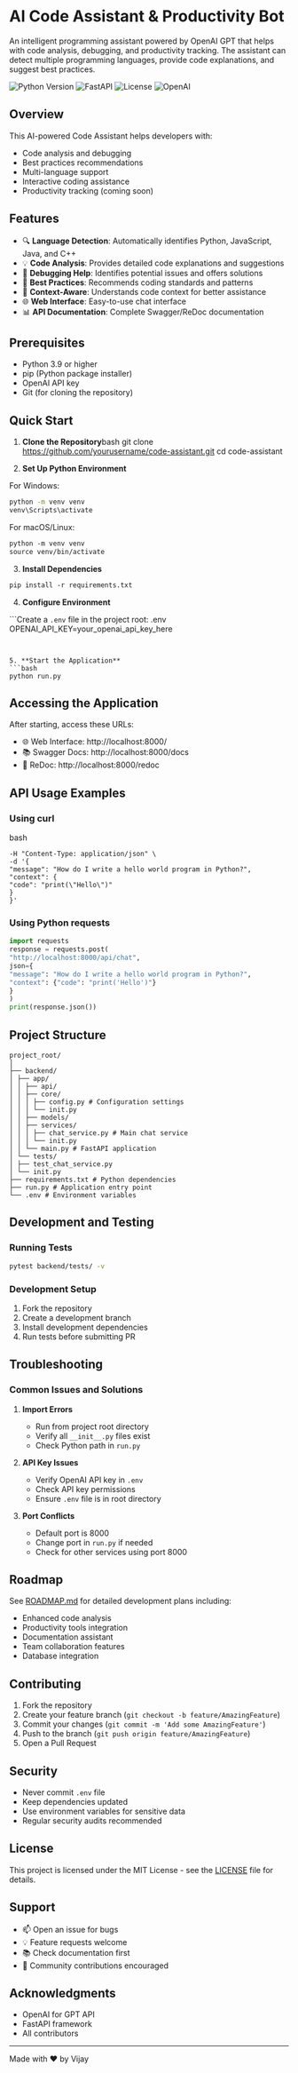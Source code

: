 # AI Code Assistant & Productivity Bot

An intelligent programming assistant powered by OpenAI GPT that helps with code analysis, debugging, and productivity tracking. The assistant can detect multiple programming languages, provide code explanations, and suggest best practices.

![Python Version](https://img.shields.io/badge/python-3.9%2B-blue)
![FastAPI](https://img.shields.io/badge/FastAPI-0.104.1-green)
![License](https://img.shields.io/badge/license-MIT-blue)
![OpenAI](https://img.shields.io/badge/OpenAI-GPT--3.5-orange)

## Overview

This AI-powered Code Assistant helps developers with:
- Code analysis and debugging
- Best practices recommendations
- Multi-language support
- Interactive coding assistance
- Productivity tracking (coming soon)

## Features

- 🔍 **Language Detection**: Automatically identifies Python, JavaScript, Java, and C++
- 💡 **Code Analysis**: Provides detailed code explanations and suggestions
- 🐛 **Debugging Help**: Identifies potential issues and offers solutions
- 📝 **Best Practices**: Recommends coding standards and patterns
- 🎯 **Context-Aware**: Understands code context for better assistance
- 🌐 **Web Interface**: Easy-to-use chat interface
- 📊 **API Documentation**: Complete Swagger/ReDoc documentation

## Prerequisites

- Python 3.9 or higher
- pip (Python package installer)
- OpenAI API key
- Git (for cloning the repository)

## Quick Start

1. **Clone the Repository**bash
git clone https://github.com/yourusername/code-assistant.git
cd code-assistant

2. **Set Up Python Environment**

For Windows:
```bash
python -m venv venv
venv\Scripts\activate
```


For macOS/Linux:
```bash:README.md
python -m venv venv
source venv/bin/activate
```


3. **Install Dependencies**
```bash:README.md
pip install -r requirements.txt
```


4. **Configure Environment**

```Create a `.env` file in the project root:
.env
OPENAI_API_KEY=your_openai_api_key_here
```


5. **Start the Application**
```bash
python run.py
```


## Accessing the Application

After starting, access these URLs:
- 🌐 Web Interface: http://localhost:8000/
- 📚 Swagger Docs: http://localhost:8000/docs
- 📖 ReDoc: http://localhost:8000/redoc

## API Usage Examples

### Using curl
bash
```curl -X POST "http://localhost:8000/api/chat" \
-H "Content-Type: application/json" \
-d '{
"message": "How do I write a hello world program in Python?",
"context": {
"code": "print(\"Hello\")"
}
}'
```


### Using Python requests
```python
import requests
response = requests.post(
"http://localhost:8000/api/chat",
json={
"message": "How do I write a hello world program in Python?",
"context": {"code": "print('Hello')"}
}
)
print(response.json())
```


## Project Structure
```
project_root/
│
├── backend/
│ ├── app/
│ │ ├── api/
│ │ ├── core/
│ │ │ ├── config.py # Configuration settings
│ │ │ └── init.py
│ │ ├── models/
│ │ ├── services/
│ │ │ ├── chat_service.py # Main chat service
│ │ │ └── init.py
│ │ └── main.py # FastAPI application
│ └── tests/
│ ├── test_chat_service.py
│ └── init.py
├── requirements.txt # Python dependencies
├── run.py # Application entry point
└── .env # Environment variables
```


## Development and Testing

### Running Tests
```bash
pytest backend/tests/ -v
```


### Development Setup
1. Fork the repository
2. Create a development branch
3. Install development dependencies
4. Run tests before submitting PR

## Troubleshooting

### Common Issues and Solutions

1. **Import Errors**
   - Run from project root directory
   - Verify all `__init__.py` files exist
   - Check Python path in `run.py`

2. **API Key Issues**
   - Verify OpenAI API key in `.env`
   - Check API key permissions
   - Ensure `.env` file is in root directory

3. **Port Conflicts**
   - Default port is 8000
   - Change port in `run.py` if needed
   - Check for other services using port 8000

## Roadmap

See [ROADMAP.md](roadmap.md) for detailed development plans including:
- Enhanced code analysis
- Productivity tools integration
- Documentation assistant
- Team collaboration features
- Database integration

## Contributing

1. Fork the repository
2. Create your feature branch (`git checkout -b feature/AmazingFeature`)
3. Commit your changes (`git commit -m 'Add some AmazingFeature'`)
4. Push to the branch (`git push origin feature/AmazingFeature`)
5. Open a Pull Request

## Security

- Never commit `.env` file
- Keep dependencies updated
- Use environment variables for sensitive data
- Regular security audits recommended

## License

This project is licensed under the MIT License - see the [LICENSE](LICENSE) file for details.

## Support

- 📫 Open an issue for bugs
- 💡 Feature requests welcome
- 📚 Check documentation first
- 🤝 Community contributions encouraged

## Acknowledgments

- OpenAI for GPT API
- FastAPI framework
- All contributors

---
Made with ❤️ by Vijay
